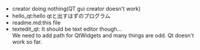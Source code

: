 - creator doing nothing(QT gui creator doesn't work)
- hello_qt:hello qtと出すはずのプログラム
- readme.md:this file
- textedit_qt: It should be text editor though...  
We need to add path for QtWidgets and many things are odd. Qt doesn't work so far.
